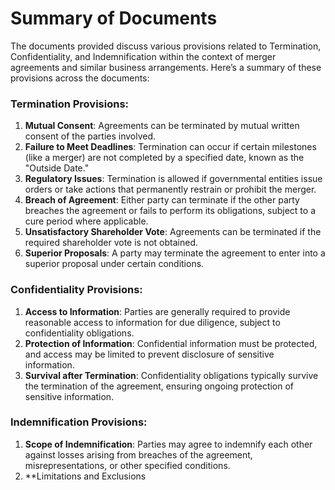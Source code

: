 # Summary of Documents

The documents provided discuss various provisions related to Termination, Confidentiality, and Indemnification within the context of merger agreements and similar business arrangements. Here’s a summary of these provisions across the documents:

### Termination Provisions:
1. **Mutual Consent**: Agreements can be terminated by mutual written consent of the parties involved.
2. **Failure to Meet Deadlines**: Termination can occur if certain milestones (like a merger) are not completed by a specified date, known as the "Outside Date."
3. **Regulatory Issues**: Termination is allowed if governmental entities issue orders or take actions that permanently restrain or prohibit the merger.
4. **Breach of Agreement**: Either party can terminate if the other party breaches the agreement or fails to perform its obligations, subject to a cure period where applicable.
5. **Unsatisfactory Shareholder Vote**: Agreements can be terminated if the required shareholder vote is not obtained.
6. **Superior Proposals**: A party may terminate the agreement to enter into a superior proposal under certain conditions.

### Confidentiality Provisions:
1. **Access to Information**: Parties are generally required to provide reasonable access to information for due diligence, subject to confidentiality obligations.
2. **Protection of Information**: Confidential information must be protected, and access may be limited to prevent disclosure of sensitive information.
3. **Survival after Termination**: Confidentiality obligations typically survive the termination of the agreement, ensuring ongoing protection of sensitive information.

### Indemnification Provisions:
1. **Scope of Indemnification**: Parties may agree to indemnify each other against losses arising from breaches of the agreement, misrepresentations, or other specified conditions.
2. **Limitations and Exclusions